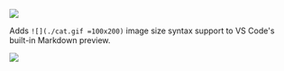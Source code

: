 [![](https://vsmarketplacebadge.apphb.com/version/bierner.markdown-image-size.svg)](https://marketplace.visualstudio.com/items?itemName=bierner.markdown-image-size)

Adds `![](./cat.gif =100x200)` image size syntax support to VS Code's built-in Markdown preview.


![](https://github.com/mjbvz/vscode-markdown-image-size/raw/master/docs/example.png)
